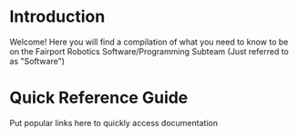 # Introduction
Welcome! Here you will find a compilation of what you need to know to be on the Fairport Robotics Software/Programming Subteam (Just referred to as "Software")

# Quick Reference Guide
Put popular links here to quickly access documentation